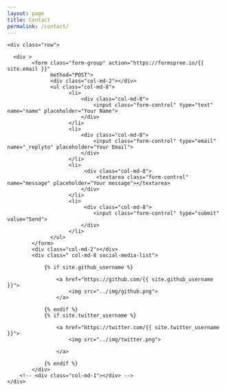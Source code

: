 ```yaml
---
layout: page
title: Contact
permalink: /contact/
---
```

<div class="wrapper">

    <div class="row">
    
      <div >
            <form class="form-group" action="https://formspree.io/{{ site.email }}"
                  method="POST">
                  <div class="col-md-2"></div>
                  <ul class="col-md-8">
                        <li>
                            <div class="col-md-8">
                                <input class="form-control" type="text" name="name" placeholder="Your Name">
                            </div>
                        </li>
                        <li>
                            <div class="col-md-8">
                                <input class="form-control" type="email" name="_replyto" placeholder="Your Email"> 
                            </div>  
                        </li>
                        <li>
                             <div class="col-md-8">
                                 <textarea class="form-control" name="message" placeholder="Your message"></textarea>
                            </div>
                        </li>
                        <li>
                             <div class="col-md-8">
                                <input class="form-control" type="submit" value="Send">
                            </div>
                        </li>
                  </ul>     
            </form>
            <div class="col-md-2"></div>
            <div class=" col-md-8 social-media-list">

                {% if site.github_username %}
        
                    <a href="https://github.com/{{ site.github_username }}">
                        <img src="../img/github.png">
                    </a>
              
                {% endif %}
                {% if site.twitter_username %}
                
                    <a href="https://twitter.com/{{ site.twitter_username }}">
                        <img src="../img/twitter.png">

                    </a>
            
                {% endif %}
            </div>
        <!-- <div class="col-md-1"></div> -->
    </div>
        
</div>